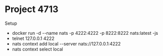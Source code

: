 # Project 4713

Setup

- docker run -d --name nats -p 4222:4222 -p 8222:8222 nats:latest -js
- telnet 127.0.0.1 4222
- nats context add local --server nats://127.0.0.1:4222
- nats context select local


